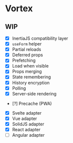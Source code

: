 # Vortex

## WIP
- [x] InertiaJS compatibility layer
- [x] `useForm` helper
- [x] Partial reloads
- [x] Deferred props
- [x] Prefetching
- [x] Load when visible
- [x] Props merging
- [x] State remembering
- [x] History encryption
- [x] Polling
- [x] Server-side rendering
- [?] Precache (PWA)
- [x] Svelte adapter
- [x] Vue adapter
- [x] SolidJS adapter
- [x] React adapter
- [ ] Angular adapter